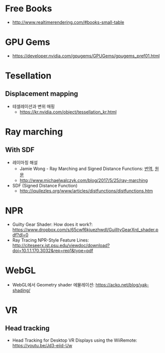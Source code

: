# Free Books
- http://www.realtimerendering.com/#books-small-table

# GPU Gems
- https://developer.nvidia.com/gpugems/GPUGems/gpugems_pref01.html

# Tesellation
## Displacement mapping
- 테셀레이션과 변위 매핑
  - https://kr.nvidia.com/object/tessellation_kr.html

# Ray marching
## With SDF
- 레이마칭 해설
  - Jamie Wong - Ray Marching and Signed Distance Functions: [번역](https://woodneck.github.io/graphics/Ray_Marching_and_Signed_Distance_Functions/), [원문](http://jamie-wong.com/2016/07/15/ray-marching-signed-distance-functions/)
  - http://www.michaelwalczyk.com/blog/2017/5/25/ray-marching
- SDF (Signed Distance Function)
  - http://iquilezles.org/www/articles/distfunctions/distfunctions.htm

# NPR
- Guilty Gear Shader: How does it work?: https://www.dropbox.com/s/65cwf6kjuezhwdl/GuilltyGearXrd_shader.pdf?dl=0
- Ray Tracing NPR-Style Feature Lines: http://citeseerx.ist.psu.edu/viewdoc/download?doi=10.1.1.170.3032&rep=rep1&type=pdf

# WebGL
- WebGL에서 Geometry shader 에뮬레이션: https://acko.net/blog/yak-shading/

# VR
## Head tracking
- Head Tracking for Desktop VR Displays using the WiiRemote: https://youtu.be/Jd3-eiid-Uw

